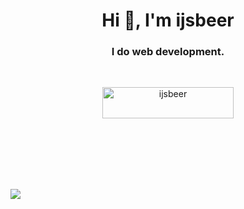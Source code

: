 <h1 align="center">Hi 👋, I'm ijsbeer</h1>
<h3 align="center">I do web development.</h3>

<br>

<p align="center"><a align="center" href="https://www.buymeacoffee.com/ijsbeer"> <img align="center" src="https://cdn.buymeacoffee.com/buttons/v2/default-yellow.png" height="50" width="210" alt="ijsbeer" /></a></p>

<br><br><br><br><br>

![](https://raw.githubusercontent.com/ijsbeerr/ijsbeerr/master/AS0004461_00.gif)

